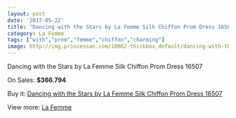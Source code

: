 ```yaml
---
layout: post
date: '2017-05-22'
title: "Dancing with the Stars by La Femme Silk Chiffon Prom Dress 16507"
category: La Femme
tags: ["with","prom","femme","chiffon","charming"]
image: http://img.princessan.com/10062-thickbox_default/dancing-with-the-stars-by-la-femme-silk-chiffon-prom-dress-16507.jpg
---
```

Dancing with the Stars by La Femme Silk Chiffon Prom Dress 16507

On Sales: **$366.794**
<a href="https://www.princessan.com/en/la-femme/4352-dancing-with-the-stars-by-la-femme-silk-chiffon-prom-dress-16507.html"><amp-img layout="responsive" width="600" height="600" src="//img.princessan.com/10062-thickbox_default/dancing-with-the-stars-by-la-femme-silk-chiffon-prom-dress-16507.jpg" alt="Dancing with the Stars by La Femme Silk Chiffon Prom Dress 16507 0" /></a>
<a href="https://www.princessan.com/en/la-femme/4352-dancing-with-the-stars-by-la-femme-silk-chiffon-prom-dress-16507.html"><amp-img layout="responsive" width="600" height="600" src="//img.princessan.com/10064-thickbox_default/dancing-with-the-stars-by-la-femme-silk-chiffon-prom-dress-16507.jpg" alt="Dancing with the Stars by La Femme Silk Chiffon Prom Dress 16507 1" /></a>
<a href="https://www.princessan.com/en/la-femme/4352-dancing-with-the-stars-by-la-femme-silk-chiffon-prom-dress-16507.html"><amp-img layout="responsive" width="600" height="600" src="//img.princessan.com/10063-thickbox_default/dancing-with-the-stars-by-la-femme-silk-chiffon-prom-dress-16507.jpg" alt="Dancing with the Stars by La Femme Silk Chiffon Prom Dress 16507 2" /></a>

Buy it: [Dancing with the Stars by La Femme Silk Chiffon Prom Dress 16507](https://www.princessan.com/en/la-femme/4352-dancing-with-the-stars-by-la-femme-silk-chiffon-prom-dress-16507.html "Dancing with the Stars by La Femme Silk Chiffon Prom Dress 16507")

View more: [La Femme](https://www.princessan.com/en/28-la-femme "La Femme")